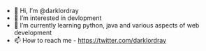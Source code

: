 - 👋 Hi, I’m @darklordray
- 👀 I’m interested in devlopment
- 🌱 I’m currently learning python, java and various aspects of web development
- 📫 How to reach me - https://twitter.com/darklordray

